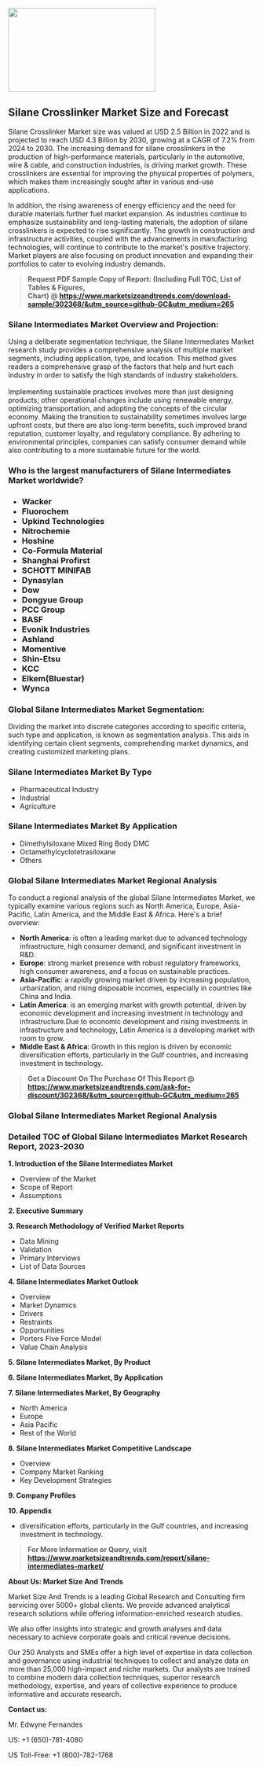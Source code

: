 <p><img class="alignnone size-medium wp-image-20088" src="https://ffe5etoiles.com/wp-content/uploads/2024/12/MST1-300x171.png" alt="" width="300" height="171" /></p><h2>Silane Crosslinker Market Size and Forecast</h2><p>Silane Crosslinker Market size was valued at USD 2.5 Billion in 2022 and is projected to reach USD 4.3 Billion by 2030, growing at a CAGR of 7.2% from 2024 to 2030. The increasing demand for silane crosslinkers in the production of high-performance materials, particularly in the automotive, wire & cable, and construction industries, is driving market growth. These crosslinkers are essential for improving the physical properties of polymers, which makes them increasingly sought after in various end-use applications.</p><p>In addition, the rising awareness of energy efficiency and the need for durable materials further fuel market expansion. As industries continue to emphasize sustainability and long-lasting materials, the adoption of silane crosslinkers is expected to rise significantly. The growth in construction and infrastructure activities, coupled with the advancements in manufacturing technologies, will continue to contribute to the market's positive trajectory. Market players are also focusing on product innovation and expanding their portfolios to cater to evolving industry demands.</p></p><blockquote id="" class=""><strong>Request PDF Sample Copy of Report: (Including Full TOC, List of Tables &amp; Figures, Chart)&nbsp;@&nbsp;<strong><a href="https://www.marketsizeandtrends.com/download-sample/302368/&utm_source=github-GC&utm_medium=265" target="_blank">https://www.marketsizeandtrends.com/download-sample/302368/&utm_source=github-GC&utm_medium=265</a></strong></strong></blockquote><h3 id="" class="">Silane Intermediates Market&nbsp;Overview and Projection:</h3><p id="" class="">Using a deliberate segmentation technique, the Silane Intermediates Market research study provides a comprehensive analysis of multiple market segments, including application, type, and location. This method gives readers a comprehensive grasp of the factors that help and hurt each industry in order to satisfy the high standards of industry stakeholders. <br /> <br />Implementing sustainable practices involves more than just designing products; other operational changes include using renewable energy, optimizing transportation, and adopting the concepts of the circular economy. Making the transition to sustainability sometimes involves large upfront costs, but there are also long-term benefits, such improved brand reputation, customer loyalty, and regulatory compliance. By adhering to environmental principles, companies can satisfy consumer demand while also contributing to a more sustainable future for the world.</p><h3 id="" class="">Who is the largest manufacturers of&nbsp;Silane Intermediates Market worldwide?</h3><h3 class=""><p><ul><li>Wacker </li><li> Fluorochem </li><li> Upkind Technologies </li><li> Nitrochemie </li><li> Hoshine </li><li> Co-Formula Material </li><li> Shanghai Profirst </li><li> SCHOTT MINIFAB </li><li> Dynasylan </li><li> Dow </li><li> Dongyue Group </li><li> PCC Group </li><li> BASF </li><li> Evonik Industries </li><li> Ashland </li><li> Momentive </li><li> Shin-Etsu </li><li> KCC </li><li> Elkem(Bluestar) </li><li> Wynca</li></ul></p></h3><h3 id="" class="">Global&nbsp;Silane Intermediates Market Segmentation:</h3><p id="" class="">Dividing the market into discrete categories according to specific criteria, such type and application, is known as segmentation analysis. This aids in identifying certain client segments, comprehending market dynamics, and creating customized marketing plans.</p><h3 id="" class="">Silane Intermediates Market&nbsp;By Type</h3><p><p><ul><li>Pharmaceutical Industry</li><li> Industrial</li><li> Agriculture</p></li></ul></p></p><h3 id="" class="">Silane Intermediates Market&nbsp;By Application</h3><p class=""><p><ul><li>Dimethylsiloxane Mixed Ring Body DMC</li><li> Octamethylcyclotetrasiloxane</li><li> Others</li></ul></p></p><h3 id="" class="">Global Silane Intermediates Market Regional Analysis</h3><p id="" class="">To conduct a regional analysis of the global Silane Intermediates Market, we typically examine various regions such as North America, Europe, Asia-Pacific, Latin America, and the Middle East &amp; Africa. Here's a brief overview:</p><ul><li><strong>North America</strong>: is often a leading market due to advanced technology infrastructure, high consumer demand, and significant investment in R&amp;D.</li><li><strong>Europe</strong>: strong market presence with robust regulatory frameworks, high consumer awareness, and a focus on sustainable practices.</li><li><strong>Asia-Pacific</strong>: a rapidly growing market driven by increasing population, urbanization, and rising disposable incomes, especially in countries like China and India.</li><li><strong>Latin America</strong>: is an emerging market with growth potential, driven by economic development and increasing investment in technology and infrastructure.Due to economic development and rising investments in infrastructure and technology, Latin America is a developing market with room to grow.</li><li><strong>Middle East &amp; Africa</strong>: Growth in this region is driven by economic diversification efforts, particularly in the Gulf countries, and increasing investment in technology.</li></ul><blockquote id="" class=""><strong>Get a Discount On The Purchase Of This Report @ <strong><a href="https://www.marketsizeandtrends.com/ask-for-discount/302368/&utm_source=github-GC&utm_medium=265" target="_blank">https://www.marketsizeandtrends.com/ask-for-discount/302368/&utm_source=github-GC&utm_medium=265</a></strong></strong></blockquote><h3 id="" class="">Global Silane Intermediates Market Regional Analysis</h3><h3 id="" class="">Detailed TOC of Global Silane Intermediates Market Research Report, 2023-2030</h3><p id="" class=""><strong>1. Introduction of the Silane Intermediates Market</strong></p><ul><li>Overview of the Market</li><li>Scope of Report</li><li>Assumptions</li></ul><p id="" class=""><strong>2. Executive Summary</strong></p><p id="" class=""><strong>3. Research Methodology of Verified Market Reports</strong></p><ul><li>Data Mining</li><li>Validation</li><li>Primary Interviews</li><li>List of Data Sources</li></ul><p id="" class=""><strong>4. Silane Intermediates Market Outlook</strong></p><ul><li>Overview</li><li>Market Dynamics</li><li>Drivers</li><li>Restraints</li><li>Opportunities</li><li>Porters Five Force Model</li><li>Value Chain Analysis</li></ul><p id="" class=""><strong>5. Silane Intermediates Market, By Product</strong></p><p id="" class=""><strong>6. Silane Intermediates Market, By Application</strong></p><p id="" class=""><strong>7. Silane Intermediates Market, By Geography</strong></p><ul><li>North America</li><li>Europe</li><li>Asia Pacific</li><li>Rest of the World</li></ul><p id="" class=""><strong>8. Silane Intermediates Market Competitive Landscape</strong></p><ul><li>Overview</li><li>Company Market Ranking</li><li>Key Development Strategies</li></ul><p id="" class=""><strong>9. Company Profiles</strong></p><p id="" class=""><strong>10. Appendix</strong></p><ul><li>diversification efforts, particularly in the Gulf countries, and increasing investment in technology.</li></ul><blockquote id="" class=""><strong>For More Information or Query, visit <strong><strong><a href="https://www.marketsizeandtrends.com/report/silane-intermediates-market/" target="_blank">https://www.marketsizeandtrends.com/report/silane-intermediates-market/</a></strong></strong></strong></blockquote><p id="" class=""><strong>About Us: Market Size And Trends</strong></p><p id="" class="">Market Size And Trends is a leading Global Research and Consulting firm servicing over 5000+ global clients. We provide advanced analytical research solutions while offering information-enriched research studies.</p><p id="" class="">We also offer insights into strategic and growth analyses and data necessary to achieve corporate goals and critical revenue decisions.</p><p id="" class="">Our 250 Analysts and SMEs offer a high level of expertise in data collection and governance using industrial techniques to collect and analyze data on more than 25,000 high-impact and niche markets. Our analysts are trained to combine modern data collection techniques, superior research methodology, expertise, and years of collective experience to produce informative and accurate research.</p><p id="" class=""><strong>Contact us:</strong></p><p id="" class="">Mr. Edwyne Fernandes</p><p id="" class="">US: +1 (650)-781-4080</p><p id="" class="">US Toll-Free: +1 (800)-782-1768</p>
